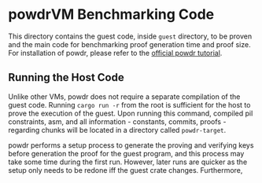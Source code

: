 # powdrVM Benchmarking Code

This directory contains the guest code, inside `guest` directory, to be proven and the main code for benchmarking proof generation time and proof size.
For installation of powdr, please refer to the [official powdr tutorial](https://docs.powdr.org/installation_sdk.html).


## Running the Host Code
Unlike other VMs, powdr does not require a separate compilation of the guest code. Running `cargo run -r` from the root is sufficient for 
the host to prove the execution of the guest. Upon running this command, compiled pil constraints, asm, and all information - constants, commits, proofs - 
regarding chunks will be located in a directory called `powdr-target`.

powdr performs a setup process to generate the proving and verifying keys before generation the proof for the guest program, and
this process may take some time during the first run. However, later runs are quicker as the setup only needs to be redone iff 
the guest crate changes. Furthermore, 
